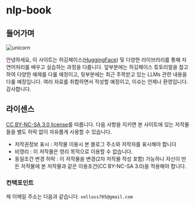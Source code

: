 # nlp-book
## 들어가며

![unicorn](https://user-images.githubusercontent.com/7252598/228166079-13e97420-b3ee-49f2-a4e8-a40376fe09c3.png)

안녕하세요, 이 사이트는 허깅페이스([HuggingFace](https://huggingface.co/)) 및 다양한 라이브러리를 통해 자연어처리를 배우고 실습하는 과정을 다룹니다. 앞부분에는 허깅페이스 튜토리얼을 참고하여 다양한 예제를 다룰 예정이고, 뒷부분에는 최근 주목받고 있는 LLMs 관련 내용을 다룰 예정입니다. 여러 자료를 취합하면서 작성할 예정이고, 이슈는 언제나 환영입니다. 감사합니다.

## 라이센스
[CC BY-NC-SA 3.0 license](https://creativecommons.org/licenses/by-nc-sa/3.0)를 따릅니다. 다음 사항을 지키면 본 사이트에 있는 저작물들을 별도 허락 없이 자유롭게 사용할 수 있습니다.

- 저작권정보 표시 : 저작물 이용시 본 블로그 주소와 저작자를 표시해야 합니다
- 비영리 : 이 저작물은 영리 목적으로 이용할 수 없습니다.
- 동일조건 변경 허락 : 이 저작물을 변경(2차 저작물 작성 포함) 가능하나 자신이 만든 저작물에 본 저작물과 같은 이용조건(CC BY-NC-SA 3.0)을 적용해야 합니다.

### 컨택포인트
제 이메일 주소는 다음과 같습니다.
`xelloss705@gmail.com`
